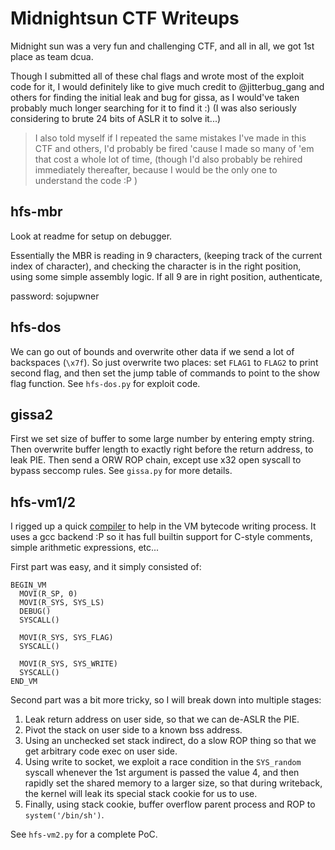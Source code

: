 # Midnightsun CTF Writeups

Midnight sun was a very fun and challenging CTF, and all in all, we got 1st
place as team dcua. 

Though I submitted all of these chal flags and wrote most of the exploit code
for it, I would definitely like to give much credit to @jitterbug\_gang and
others for finding the initial leak and bug for gissa, as I would've taken
probably much longer searching for it to find it :) (I was also seriously
considering to brute 24 bits of ASLR it to solve it...)

>I also told myself if I repeated the same mistakes I've made in this CTF and
others, I'd probably be fired 'cause I made so many of 'em that cost a whole lot
of time, (though I'd also probably be rehired immediately thereafter, because
I would be the only one to understand the code :P )

## hfs-mbr
Look at readme for setup on debugger. 

Essentially the MBR is reading in 9 characters, (keeping track of the current
index of character), and checking the character is in the right position, using
some simple assembly logic. If all 9 are in right position, authenticate,

password: sojupwner

## hfs-dos
We can go out of bounds and overwrite other data if we send a lot of backspaces
(`\x7f`). So just overwrite two places: set `FLAG1` to `FLAG2` to print second
flag, and then set the jump table of commands to point to the show flag
function. See `hfs-dos.py` for exploit code.

## gissa2
First we set size of buffer to some large number by entering empty string. Then
overwrite buffer length to exactly right before the return address, to leak PIE.
Then send a ORW ROP chain, except use x32 open syscall to bypass seccomp rules. 
See `gissa.py` for more details.

## hfs-vm1/2
I rigged up a quick [compiler][1] to help in the VM bytecode writing process. It
uses a gcc backend :P so it has full builtin support for C-style comments,
simple arithmetic expressions, etc...

First part was easy, and it simply consisted of:
```
BEGIN_VM
  MOVI(R_SP, 0)
  MOVI(R_SYS, SYS_LS)
  DEBUG()
  SYSCALL()

  MOVI(R_SYS, SYS_FLAG)
  SYSCALL()

  MOVI(R_SYS, SYS_WRITE)
  SYSCALL()
END_VM
```

Second part was a bit more tricky, so I will break down into multiple stages:

1. Leak return address on user side, so that we can de-ASLR the PIE.
2. Pivot the stack on user side to a known bss address. 
3. Using an unchecked set stack indirect, do a slow ROP thing so that we get
   arbitrary code exec on user side.
3. Using write to socket, we exploit a race condition in the `SYS_random`
   syscall whenever the 1st argument is passed the value 4, and then rapidly set
   the shared memory to a larger size, so that during writeback, the kernel will
   leak its special stack cookie for us to use.
4. Finally, using stack cookie, buffer overflow parent process and ROP to
   `system('/bin/sh')`. 

See `hfs-vm2.py` for a complete PoC.

[1]: https://bit.ly/2G3D67g
